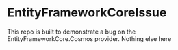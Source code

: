 # EntityFrameworkCoreIssue

This repo is built to demonstrate a bug on the EntityFrameworkCore.Cosmos provider. Nothing else here
